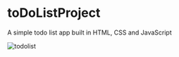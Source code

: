 # toDoListProject

A simple todo list app built in HTML, CSS and JavaScript

![todolist](https://user-images.githubusercontent.com/52567746/78709388-3ac11900-791c-11ea-9c73-76b17e172bb5.jpg)
